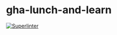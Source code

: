 # gha-lunch-and-learn

[![Superlinter](https://github.com/aptinis/gha-lunch-and-learn/actions/workflows/superlinter.yaml/badge.svg)](https://github.com/aptinis/gha-lunch-and-learn/actions/workflows/superlinter.yaml)
